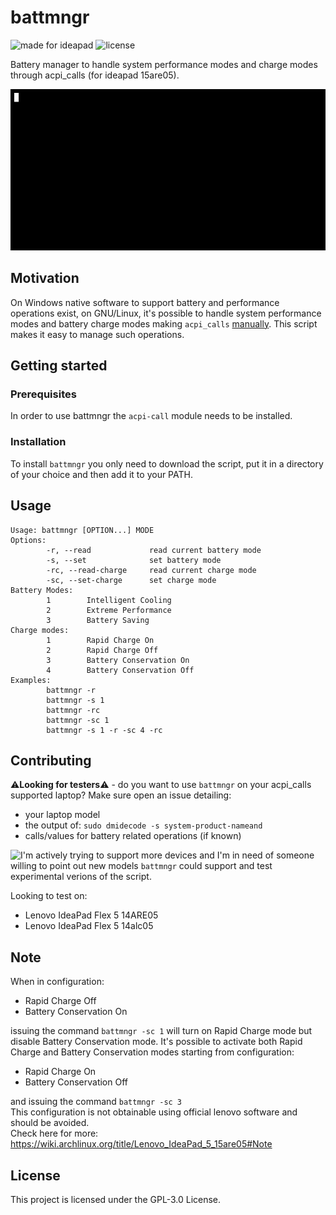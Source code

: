 # battmngr
![made for ideapad](https://img.shields.io/badge/made%20for-ideapad-blue) ![license](https://img.shields.io/github/license/0xless/battmngr) 

Battery manager to handle system performance modes and charge modes through acpi_calls (for ideapad 15are05).

![demo](img/demo.gif)

## Motivation

On Windows native software to support battery and performance operations exist, on GNU/Linux, it's possible to handle system performance modes and battery charge modes making `acpi_calls` [manually](https://wiki.archlinux.org/index.php/Lenovo_IdeaPad_5_15are05#Power_management). This script makes it easy to manage such operations.

## Getting started

### Prerequisites

In order to use battmngr the `acpi-call` module needs to be installed.

### Installation

To install `battmngr` you only need to download the script, put it in a directory of your choice and then add it to your PATH.

## Usage

```
Usage: battmngr [OPTION...] MODE
Options:
        -r, --read             read current battery mode
        -s, --set              set battery mode
        -rc, --read-charge     read current charge mode
        -sc, --set-charge      set charge mode
Battery Modes:
        1        Intelligent Cooling
        2        Extreme Performance
        3        Battery Saving
Charge modes:
        1        Rapid Charge On
        2        Rapid Charge Off
        3        Battery Conservation On
        4        Battery Conservation Off
Examples:
        battmngr -r 
        battmngr -s 1
        battmngr -rc
        battmngr -sc 1
        battmngr -s 1 -r -sc 4 -rc
```
## Contributing
⚠️**Looking for testers**⚠️ - do you want to use `battmngr` on your acpi_calls supported laptop? 
Make sure open an issue detailing:
- your laptop model
- the output of: `sudo dmidecode -s system-product-nameand`
- calls/values for battery related operations (if known)

![I'm actively trying to support more devices](https://github.com/0xless/battmngr/issues/1) and I'm in need of someone willing to point out new models `battmngr` could support and test experimental verions of the script.

Looking to test on:
- Lenovo IdeaPad Flex 5 14ARE05
- Lenovo IdeaPad Flex 5 14alc05

## Note
When in configuration:
- Rapid Charge Off
- Battery Conservation On

issuing the command `battmngr -sc 1` will turn on Rapid Charge mode but disable Battery Conservation mode.
It's possible to activate both Rapid Charge and Battery Conservation modes starting from configuration:

- Rapid Charge On
- Battery Conservation Off

and issuing the command `battmngr -sc 3`  
This configuration is not obtainable using official lenovo software and should be avoided.  
Check here for more: https://wiki.archlinux.org/title/Lenovo_IdeaPad_5_15are05#Note

## License

This project is licensed under the GPL-3.0 License.

